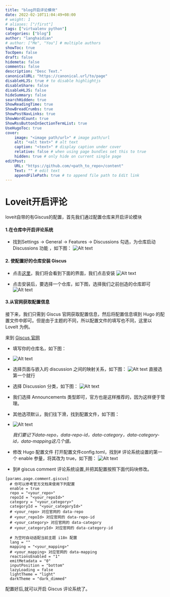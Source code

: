 ```yaml
---
title: "blog开启评论模块"
date: 2022-02-10T11:04:49+08:00 
# weight: 1
# aliases: ["/first"]
tags: ["virtualenv python"]
categories: ["blog"]
author: "langhaidian"
# author: ["Me", "You"] # multiple authors
showToc: true
TocOpen: false
draft: false
hidemeta: false
comments: false
description: "Desc Text."
canonicalURL: "https://canonical.url/to/page"
disableHLJS: true # to disable highlightjs
disableShare: false
disableHLJS: false
hideSummary: false
searchHidden: true
ShowReadingTime: true
ShowBreadCrumbs: true
ShowPostNavLinks: true
ShowWordCount: true
ShowRssButtonInSectionTermList: true
UseHugoToc: true
cover:
    image: "<image path/url>" # image path/url
    alt: "<alt text>" # alt text
    caption: "<text>" # display caption under cover
    relative: false # when using page bundles set this to true
    hidden: true # only hide on current single page
editPost:
    URL: "https://github.com/<path_to_repo>/content"
    Text: "" # edit text
    appendFilePath: true # to append file path to Edit link
---
```


# Loveit开启评论
loveit自带的有Giscus的配置，首先我们通过配置仓库来开启评论模块

#### 1.在仓库中开启评论系统

  * 找到Settings -> General -> Features -> Discussions 勾选，为仓库启动 Discussions 功能 ，如下图：
  ![Alt text](/img/image-2.png)

#### 2. 使配置好的仓库安装 Giscus
  * 点击[这里](https://link.zhihu.com/?target=https%3A//github.com/apps/giscus)，我们将会看到下面的界面，我们点击安装
  ![Alt text](/img/image-3.png)

  * 点击安装后，要选择一个仓库，如下图，选择我们之前创造的仓库即可
  ![Alt text](/img/image-4.png)

#### 3.从官网获取配置信息

接下来，我们只需到 Giscus 官网获取配置信息，然后将配置信息填到 Hugo 的配置文件中即可。但是由于主题的不同，所以配置文件的填写也不同，这里以 LoveIt 为例。

来到 [Giscus 官网](https://link.zhihu.com/?target=https%3A//giscus.app/zh-CN)
  * 填写你的仓库名，如下图：
  * ![Alt text](/img/image-5.png)
* 选择页面与嵌入的 discussion 之间的映射关系，如下图：
![Alt text](/img/image-6.png)
直接选第一个就行

* 选择 Discussion 分类，如下图：
![Alt text](/img/image-7.png)

* 我们选择 Announcements 类型即可，官方也是这样推荐的，因为这样便于管理。

* 其他选项默认，我们往下滑，找到配置文件，如下图：

* ![Alt text](/img/image-8.png)

  *我们要记下data-repo，data-repo-id，data-category，data-category-id，data-mapping这几个值。*

* 修改 Hugo 配置文件
打开配置文件config.toml，找到# 评论系统设置的第一个 enable 参量，将其改为 true，如下图：
![Alt text](/img/image-9.png)

* 到# giscus comment 评论系统设置,并把其配置按照下面代码块修改。

```
[params.page.comment.giscus]   
  # 你可以参考官方文档来使用下列配置   
  enable = true   
  repo = "<your_repo>"   
  repoId = "<your_repoId>"   
  category = "<your_category>"   
  categoryId = "<your_categoryId>"   
  # <your_repo> 对应官网的 data-repo   
  # <your_repoId> 对应官网的 data-repo-id   
  # <your_category> 对应官网的 data-category   
  # <your_categoryId> 对应官网的 data-category-id

  # 为空时自动适配当前主题 i18n 配置   
  lang = ""   
  mapping = "<your_mapping>"   
  # <your_mapping> 对应官网的 data-mapping   
  reactionsEnabled = "1"   
  emitMetadata = "0"   
  inputPosition = "bottom"   
  lazyLoading = false   
  lightTheme = "light"   
  darkTheme = "dark_dimmed"
```
配置好后,就可以开启 Giscus 评论系统了。